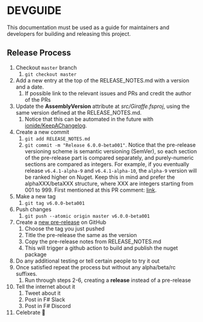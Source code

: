 # DEVGUIDE

This documentation must be used as a guide for maintainers and developers for building and releasing this project.

## Release Process

1. Checkout `master` branch
    1. `git checkout master`
2. Add a new entry at the top of the RELEASE_NOTES.md with a version and a date.
    1. If possible link to the relevant issues and PRs and credit the author of the PRs
3. Update the **AssemblyVersion** attribute at *src/Giraffe.fsproj*, using the same version defined at the RELEASE_NOTES.md.
    1. Notice that this can be automated in the future with [ionide/KeepAChangelog](https://github.com/ionide/KeepAChangelog).
4. Create a new commit
    1. `git add RELEASE_NOTES.md`
    2. `git commit -m "Release 6.0.0-beta001"`. Notice that the pre-release versioning scheme is semantic versioning (SemVer), so each section of the pre-release part is compared separately, and purely-numeric sections are compared as integers. For example, if you eventually release `v6.4.1-alpha-9` and `v6.4.1-alpha-10`, the `alpha-9` version will be ranked higher on Nuget. Keep this in mind and prefer the alphaXXX/betaXXX structure, where XXX are integers starting from 001 to 999. First mentioned at this PR comment: [link](https://github.com/giraffe-fsharp/Giraffe/pull/596#issuecomment-2111097042).
5. Make a new tag
    1. `git tag v6.0.0-beta001`
6. Push changes
    1. `git push --atomic origin master v6.0.0-beta001`
7. Create a [new pre-release](https://github.com/giraffe-fsharp/Giraffe/releases) on GitHub
    1. Choose the tag you just pushed
    2. Title the pre-release the same as the version
    3. Copy the pre-release notes from RELEASE_NOTES.md
    4. This will trigger a github action to build and publish the nuget package
8. Do any additional testing or tell certain people to try it out
9. Once satisfied repeat the process but without any alpha/beta/rc suffixes.
    1. Run through steps 2-6, creating a **release** instead of a pre-release
10. Tell the internet about it
    1. Tweet about it
    2. Post in F# Slack
    3. Post in F# Discord
11. Celebrate 🎉
